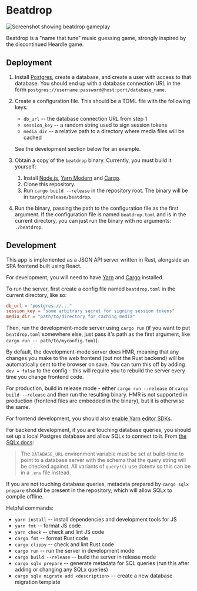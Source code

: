 # Beatdrop

![Screenshot showing beatdrop gameplay](https://github.com/Artemis21/beatdrop/assets/57376638/4d8c6c1b-4b19-4e18-83bb-ec0c800ee348)

Beatdrop is a "name that tune" music guessing game, strongly inspired by the discontinued
Heardle game.

## Deployment

1. Install [Postgres](https://postgresql.org), create a database, and create a user with
   access to that database. You should end up with a database connection URL in the form
   `postgres://username:password@host:port/database_name`.
2. Create a configuration file. This should be a TOML file with the following keys:

    - `db_url` -- the database connection URL from step 1
    - `session_key` -- a random string used to sign session tokens
    - `media_dir` -- a relative path to a directory where media files will be cached

    See the development section below for an example.

3. Obtain a copy of the `beatdrop` binary. Currently, you must build it yourself:
    1. Install [Node.js](https://nodejs.org/),
       [Yarn Modern](https://yarnpkg.com/getting-started/install) and
       [Cargo](https://doc.rust-lang.org/cargo/getting-started/installation.html).
    2. Clone this repository.
    3. Run `cargo build --release` in the repository root. The binary will be in
       `target/release/beatdrop`.
4. Run the binary, passing the path to the configuration file as the first argument. If
   the configuration file is named `beatdrop.toml` and is in the current directory, you
   can just run the binary with no arguments: `./beatdrop`.

## Development

This app is implemented as a JSON API server written in Rust, alongside an SPA frontend
built using React.

For development, you will need to have [Yarn](https://yarnpkg.com/getting-started/install)
and [Cargo](https://rustup.rs/) installed.

To run the server, first create a config file named `beatdrop.toml` in the current
directory, like so:

```toml
db_url = "postgres://..."
session_key = "some arbitrary secret for signing session tokens"
media_dir = "path/to/directory_for_caching_media"
```

Then, run the development-mode server using `cargo run` (if you want to put
`beatdrop.toml` somewhere else, just pass it's path as the first argument, like
`cargo run -- path/to/myconfig.toml`).

By default, the development-mode server does HMR, meaning that any changes you make to the
web frontend (but not the Rust backend) will be automatically sent to the browser on save.
You can turn this off by adding `dev = false` to the config - this will require you to
rebuild the server every time you change frontend code.

For production, build in release mode - either `cargo run --release` or
`cargo build --release` and then run the resulting binary. HMR is not supported in
production (frontend files are embedded in the binary), but it is otherwise the same.

For frontend development, you should also
[enable Yarn editor SDKs](https://yarnpkg.com/getting-started/editor-sdks).

For backend development, if you are touching database queries, you should set up a local
Postgres database and allow SQLx to connect to it. From
[the SQLx docs](https://docs.rs/sqlx/latest/sqlx/macro.query.html#requirements):

> The `DATABASE_URL` environment variable must be set at build-time to point to a database
> server with the schema that the query string will be checked against. All variants of
> `query!()` use dotenv so this can be in a `.env` file instead.

If you are not touching database queries, metadata prepared by `cargo sqlx prepare` should
be present in the repository, which will allow SQLx to compile offline.

Helpful commands:

-   `yarn install` -- install dependencies and development tools for JS
-   `yarn fmt` -- format JS code
-   `yarn check` -- check and lint JS code
-   `cargo fmt` -- format Rust code
-   `cargo clippy` -- check and lint Rust code
-   `cargo run` -- run the server in development mode
-   `cargo build --release` -- build the server in release mode
-   `cargo sqlx prepare` -- generate metadata for SQL queries (run this after adding or
    changing any SQLx queries)
-   `cargo sqlx migrate add <description>` -- create a new database migration template
